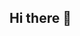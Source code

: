 ## Hi there 👋

<!--
**Milan-Trehan/Milan-Trehan** is a ✨ _special_ ✨ repository because its `README.md` (this file) appears on your GitHub profile.

Here are some ideas to get you started:

#- 🔭 I’m currently working on a degree apprenticeship course with a data analyst pathway at QMUL.
#- 👯 I’m looking to collaborate on anything relevant to my university course
#- 🌱 I’m currently learning the fundementals of programming.
#- 🤔 I’m looking for help with learning how to code well and gain some confidence in coding myself.
#- 💬 Ask me about what I'm intrested in.
#- 📫 How to reach me email me...trehanmilan5@gmail.com
#- 😄 Pronouns: He/Him
#- ⚡ Fun fact: I have never coded before.I'm learning it all on the job.
-->
